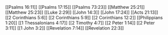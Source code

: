 [[Psalms 16:11]]
[[Psalms 17:15]]
[[Psalms 73:23]]
[[Matthew 25:21]]
[[Matthew 25:23]]
[[Luke 2:29]]
[[John 14:3]]
[[John 17:24]]
[[Acts 21:13]]
[[2 Corinthians 5:6]]
[[2 Corinthians 5:9]]
[[2 Corinthians 12:2]]
[[Philippians 1:20]]
[[1 Thessalonians 4:17]]
[[2 Timothy 4:7]]
[[2 Peter 1:14]]
[[2 Peter 3:11]]
[[1 John 3:2]]
[[Revelation 7:14]]
[[Revelation 22:3]]

